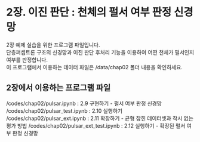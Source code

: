 # 2장. 이진 판단 : 천체의 펄서 여부 판정 신경망
2장 예제 실습을 위한 프로그램 파일입니다.<br/>
단층퍼셉트론 구조의 신경망과 이진 판단 후처리 기능을 이용하여 어떤 천체가 펄서인지 여부를 판정합니다.<br/>
이 프로그램에서 이용하는 데이터 파일은 /data/chap02 폴더 내용을 확인하세요.

## 2장에서 이용하는 프로그램 파일
/codes/chap02/pulsar.ipynb : 2.9 구현하기 - 펄서 여부 판정 신경망
/codes/chap02/pulsar_test.ipynb : 2.10 실행하기
/codes/chap02/pulsar_ext.ipynb : 2.11 확장하기 - 균형 잡힌 데이터셋과 착시 없는 평가 방법
/codes/chap02/pulsar_ext_test.ipynb : 2.12 실행하기 - 확장된 펄서 여부 판정 신경망
